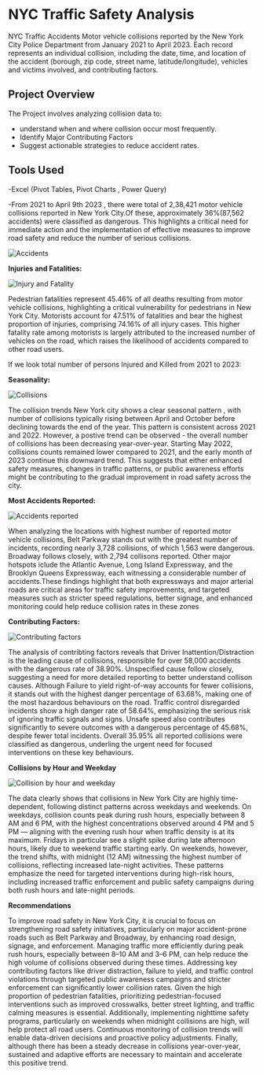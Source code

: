 # NYC Traffic Safety Analysis

NYC Traffic Accidents
Motor vehicle collisions reported by the New York City Police Department from January 2021 to April 2023. Each record represents an individual collision, including the date, time, and location of the accident (borough, zip code, street name, latitude/longitude), vehicles and victims involved, and contributing factors.

## Project Overview ##

The Project involves analyzing collision data to:
- understand when and where collision occur most frequently.
- Identify Major Contributing Factors
- Suggest actionable strategies to reduce accident rates.

## Tools Used ##
-Excel (Pivot Tables, Pivot Charts , Power Query)

-From 2021 to April 9th 2023 , there were total of 2,38,421 motor vehicle collisions reported in New York City.Of these, approximately 36%(87,562 accidents) were classified as dangerous. This highlights a critical need for immediate action and the implementation of effective measures to improve road safety and reduce the number of serious collisions. 

![Accidents](https://github.com/user-attachments/assets/6b354a5c-3ebe-40b0-a6ba-84c3ba7de66d)

**Injuries and Fatalities:**


![Injury and Fatality](https://github.com/user-attachments/assets/ee73e337-b501-429e-a734-232857871f17)

Pedestrian fatalities represent 45.46% of all deaths resulting from motor vehicle collisions, highlighting a critical vulnerability for pedestrians in New York City.
Motorists account for 47.51% of fatalities and bear the highest proportion of injuries, comprising 74.16% of all injury cases. This higher fatality rate among motorists is largely attributed to the increased number of vehicles on the road, which raises the likelihood of accidents compared to other road users.

If we look total number of persons Injured and Killed from 2021 to 2023: 

**Seasonality:**


![Collisions](https://github.com/user-attachments/assets/6f4aa5b4-d252-4c2c-b61c-e936a056845c)

The collision trends New York city shows a clear seasonal pattern , with number of collisions typically rising between April and October before declining towards the end of the year. This pattern is consistent across 2021 and 2022. However, a postive trend can be observed - the overall number of collisions has been decreasing year-over-year. Starting May 2022, collisions counts remained lower compared to 2021, and the early month of 2023 continue this downward trend. This suggests that either enhanced safety measures, changes in traffic patterns, or public awareness efforts might be contributing to the gradual improvement in road safety across the city.

**Most Accidents Reported:**  


![Accidents reported](https://github.com/user-attachments/assets/26f1f665-53bd-43a1-9081-3b99abf5218b)

When analyzing the locations with highest number of reported motor vehicle collisions, Belt Parkway stands out with the greatest number of incidents, recording nearly 3,728 collisions, of which 1,563 were dangerous. Broadway follows closely, with 2,794 collisons reported. Other major hotspots iclude the Atlantic Avenue, Long Island Expressway, and the Brooklyn Queens Expressway, each witnessing a considerable number of accidents.These findings highlight that both expressways and major arterial roads are critical areas for traffic safety improvements, and targeted measures such as stricter speed regulations, better signage, and enhanced monitoring could help reduce collision rates in these zones


**Contributing Factors:**


![Contributing factors](https://github.com/user-attachments/assets/f3db3510-febe-49bc-a340-ccd99f851b14)

The analysis of contribting factors reveals that Driver Inattention/Distraction is the leading cause of collisions, responsible for over 58,000 accidents with the dangerous rate of 38.90%. Unspecified cause follow closely, suggesting a need for more detailed reporting to better understand collison causes. Although Failure to yield right-of-way accounts for fewer collisions, it stands out with the highest danger percentage of 63.68%, making one of the most hazardous behaviours on the road. Traffic control disregarded incidents show a high danger rate of 58.64%, emphasizing the serious risk of ignoring traffic signals and signs. Unsafe speed also contributes significantly to severe outcomes with a dangerous percentage of 45.68%, despite fewer total incidents. Overall 35.95% all reported collisions were classified as dangerous, underling the urgent need for focused interventions on these key behaviours.

**Collisions by Hour and Weekday**


![Collision by hour and weekday](https://github.com/user-attachments/assets/55180ccb-ce76-4dea-9f82-c0b6679d5067)

The data clearly shows that collisions in New York City are highly time-dependent, following distinct patterns across weekdays and weekends. On weekdays, collision counts peak during rush hours, especially between 8 AM and 6 PM, with the highest concentrations observed around 4 PM and 5 PM — aligning with the evening rush hour when traffic density is at its maximum. Fridays in particular see a slight spike during late afternoon hours, likely due to weekend traffic starting early. On weekends, however, the trend shifts, with midnight (12 AM) witnessing the highest number of collisions, reflecting increased late-night activities. These patterns emphasize the need for targeted interventions during high-risk hours, including increased traffic enforcement and public safety campaigns during both rush hours and late-night periods.


**Recommendations**

To improve road safety in New York City, it is crucial to focus on strengthening road safety initiatives, particularly on major accident-prone roads such as Belt Parkway and Broadway, by enhancing road design, signage, and enforcement. Managing traffic more efficiently during peak rush hours, especially between 8–10 AM and 3–6 PM, can help reduce the high volume of collisions observed during these times. Addressing key contributing factors like driver distraction, failure to yield, and traffic control violations through targeted public awareness campaigns and stricter enforcement can significantly lower collision rates. Given the high proportion of pedestrian fatalities, prioritizing pedestrian-focused interventions such as improved crosswalks, better street lighting, and traffic calming measures is essential. Additionally, implementing nighttime safety programs, particularly on weekends when midnight collisions are high, will help protect all road users. Continuous monitoring of collision trends will enable data-driven decisions and proactive policy adjustments. Finally, although there has been a steady decrease in collisions year-over-year, sustained and adaptive efforts are necessary to maintain and accelerate this positive trend.



		
  





